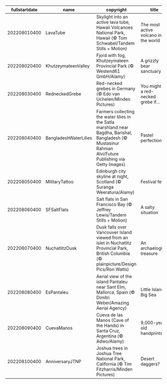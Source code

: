 |fullstartdate|name|copyright|title|image|
|--|--|--|--|--|
202208010400|LavaTube|Skylight into an active lava tube, Hawaii Volcanoes National Park, Hawaii (© Tom Schwabel/Tandem Stills + Motion)|The most active volcano in the world|![](/en-CA/2022/08/202208010400LavaTube.jpg)|
202208020400|KhutzeymateenValley|Fjord with fog, Khutzeymateen Provincial Park (© Westend61 GmbH/Alamy)|A grizzly bear sanctuary|![](/en-CA/2022/08/202208020400KhutzeymateenValley.jpg)|
202208030400|RedneckedGrebe|Red-necked grebes in Germany (© Edo van Uchelen/Minden Pictures)|You might be a red-necked grebe if…|![](/en-CA/2022/08/202208030400RedneckedGrebe.jpg)|
202208040400|BangladeshWaterLilies|Farmers collecting the water lilies in the Satla marshland near Bagdha, Barishal, Bangladesh (© Mustasinur Rahman Alvi/Future Publishing via Getty Images)|Pastel perfection|![](/en-CA/2022/08/202208040400BangladeshWaterLilies.jpg)|
202208050400|MilitaryTattoo|Edinburgh city skyline at night, Scotland (© Suranga Weeratuna/Alamy)|Festival fever|![](/en-CA/2022/08/202208050400MilitaryTattoo.jpg)|
202208060400|SFSaltFlats|Salt flats in San Francisco Bay (© Jeffrey Lewis/Tandem Stills + Motion)|A salty situation|![](/en-CA/2022/08/202208060400SFSaltFlats.jpg)|
202208070400|NuchatlitzDusk|Dusk falls over Vancouver Island viewed from an islet in Nuchatlitz Provincial Park, British Columbia (© plainpicture/Design Pics/Ron Watts)|An archaelogical treasure|![](/en-CA/2022/08/202208070400NuchatlitzDusk.jpg)|
202208080400|EsPantaleu|Aerial view of the island Pantaleu near Sant Elm, Mallorca, Spain (© Dimitri Weber/Amazing Aerial Agency)|Little Island, Big Sea|![](/en-CA/2022/08/202208080400EsPantaleu.jpg)|
202208090400|CuevaManos|Cueva de las Manos (Cave of the Hands) in Santa Cruz, Argentina (© Adwo/Alamy)|9,000-year-old handprints|![](/en-CA/2022/08/202208090400CuevaManos.jpg)|
202208100400|AnniversaryJTNP|Joshua trees in Joshua Tree National Park, California (© Tim Fitzharris/Minden Pictures)|Desert daggers?|![](/en-CA/2022/08/202208100400AnniversaryJTNP.jpg)|
